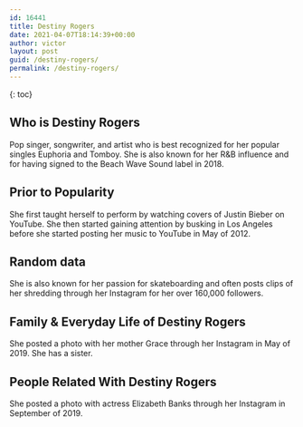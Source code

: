 ```yaml
---
id: 16441
title: Destiny Rogers
date: 2021-04-07T18:14:39+00:00
author: victor
layout: post
guid: /destiny-rogers/
permalink: /destiny-rogers/
---
```



{: toc}


## Who is Destiny Rogers



Pop singer, songwriter, and artist who is best recognized for her popular singles Euphoria and Tomboy. She is also known for her R&B influence and for having signed to the Beach Wave Sound label in 2018. 

                
                
                
## Prior to Popularity



She first taught herself to perform by watching covers of Justin Bieber on YouTube. She then started gaining attention by busking in Los Angeles before she started posting her music to YouTube in May of 2012. 

                
                
                
## Random data



She is also known for her passion for skateboarding and often posts clips of her shredding through her Instagram for her over 160,000 followers. 

                
                
                
## Family & Everyday Life of Destiny Rogers



She posted a photo with her mother Grace through her Instagram in May of 2019. She has a sister.

                
                
                
## People Related With Destiny Rogers



She posted a photo with actress Elizabeth Banks through her Instagram in September of 2019. 

                
              
            
          
          
          